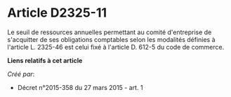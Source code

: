 # Article D2325-11

Le seuil de ressources annuelles permettant au comité d'entreprise de s'acquitter de ses obligations comptables selon les
modalités définies à l'article L. 2325-46 est celui fixé à l'article D. 612-5 du code de commerce.

**Liens relatifs à cet article**

_Créé par_:

  - Décret n°2015-358 du 27 mars 2015 - art. 1
